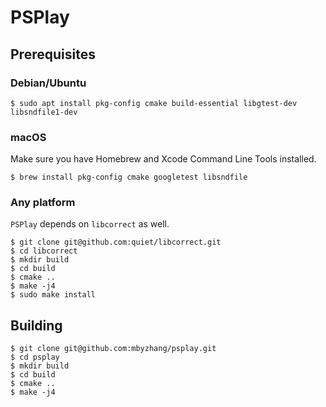 # PSPlay

## Prerequisites

### Debian/Ubuntu
```
$ sudo apt install pkg-config cmake build-essential libgtest-dev libsndfile1-dev
```

### macOS

Make sure you have Homebrew and Xcode Command Line Tools installed.

```
$ brew install pkg-config cmake googletest libsndfile
```

### Any platform

`PSPlay` depends on `libcorrect` as well.

```
$ git clone git@github.com:quiet/libcorrect.git
$ cd libcorrect
$ mkdir build
$ cd build
$ cmake ..
$ make -j4
$ sudo make install
```

## Building

```
$ git clone git@github.com:mbyzhang/psplay.git
$ cd psplay
$ mkdir build
$ cd build
$ cmake ..
$ make -j4
```
